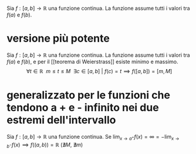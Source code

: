Sia $f: [a, b] \rightarrow \mathbb{R}$ una funzione continua. La funzione assume tutti i valori tra $f(a)$ e $f(b)$.

# versione più potente

Sia $f: [a, b] \rightarrow \mathbb{R}$ una funzione continua. La funzione assume tutti i valori tra $f(a)$ e $f(b)$, e per il [[teorema di Weierstrass]] esiste minimo e massimo. $$\forall t \in \mathbb{R} \ \ m \leq t \leq M\ \ \exists c \in [a, b]\ |\ f(c) = t \implies f([a, b]) = [m, M]$$
# generalizzato per le funzioni che tendono a + e - infinito nei due estremi dell'intervallo

Sia $f: [a, b] \rightarrow \mathbb{R}$ una funzione continua.
Se $\lim_{x\rightarrow a^{+}}f(x)=\infty=-\lim_{x\rightarrow b^{-}}f(x) \implies f((a, b))=\mathbb{R}\ (\nexists M,\ \nexists m)$




